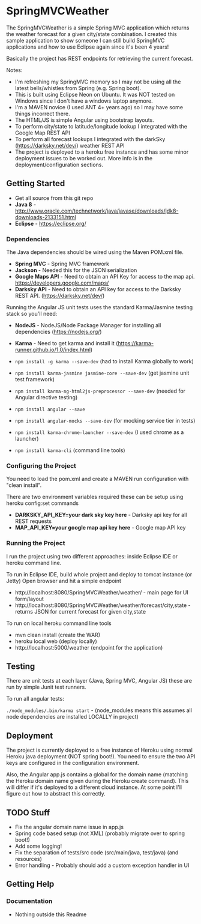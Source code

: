 SpringMVCWeather 
==================

The SpringMVCWeather is a simple Spring MVC application which returns the weather forecast for a given city/state combination. I created this sample application to show someone I can still build SpringMVC applications and how to use Eclipse again since it's been 4 years!

Basically the project has REST endpoints for retrieving the current forecast.

Notes:
* I'm refreshing my SpringMVC memory so I may not be using all the latest bells/whistles from Spring (e.g. Spring boot).
* This is built using Eclipse Neon on Ubuntu. It was NOT tested on Windows since I don't have a windows laptop anymore.
* I'm a MAVEN novice (I used ANT 4+ years ago) so I may have some things incorrect there.
* The HTML/JS is simple Angular using bootstrap layouts.
* To perform city/state to latitude/longitude lookup I integrated with the Google Map REST API
* To perform all forecast lookups I integrated with the darkSky (https://darksky.net/dev/) weather REST API
* The project is deployed to a heroku free instance and has some minor deployment issues to be worked out. More info is in the deployment/configuration sections.

## Getting Started

* Get all source from this git repo
* **Java 8** - http://www.oracle.com/technetwork/java/javase/downloads/jdk8-downloads-2133151.html
* **Eclipse** - https://eclipse.org/


### Dependencies
The Java dependencies should be wired using the Maven POM.xml file.
* **Spring MVC** - Spring MVC framework
* **Jackson** - Needed this for the JSON serialization
* **Google Maps API** - Need to obtain an API Key for access to the map api. https://developers.google.com/maps/
* **Darksky API** - Need to obtain an API key for access to the Darksky REST API. (https://darksky.net/dev/)

Running the Angular JS unit tests uses the standard Karma/Jasmine testing stack so you'll need:
* **NodeJS** - NodeJS/Node Package Manager for installing all dependencies (https://nodejs.org/)
* **Karma** - Need to get karma and install it (https://karma-runner.github.io/1.0/index.html)

* `npm install -g karma --save-dev` (had to install Karma globally to work)
* `npm install karma-jasmine jasmine-core --save-dev` (get jasmine unit test framework)
* `npm install karma-ng-html2js-preprocessor --save-dev` (needed for Angular directive testing)
* `npm install angular --save`
* `npm install angular-mocks --save-dev` (for mocking service tier in tests)
* `npm install karma-chrome-launcher --save-dev` (I used chrome as a launcher)
* `npm install karma-cli` (command line tools)


### Configuring the Project

You need to load the pom.xml and create a MAVEN run configuration with "clean install".

There are two environment variables required these can be setup using heroku config:set commands

* **DARKSKY_API_KEY=your dark sky key here** - Darksky api key for all REST requests  
* **MAP_API_KEY=your google map api key here** - Google map API key 


### Running the Project

I run the project using two different approaches: inside Eclipse IDE or heroku command line.

To run in Eclipse IDE, build whole project and deploy to tomcat instance (or Jetty)
Open browser and hit a simple endpoint

* http://localhost:8080/SpringMVCWeather/weather/ - main page for UI form/layout
* http://localhost:8080/SpringMVCWeather/weather/forecast/city,state - returns JSON for current forecast for given city,state

To run on local heroku command line tools

* mvn clean install (create the WAR)
* heroku local web (deploy locally)
* http://localhost:5000/weather (endpoint for the application)

## Testing

There are unit tests at each layer (Java, Spring MVC, Angular JS) these are run by simple Junit test runners.

To run all angular tests:

`./node_modules/.bin/karma start`  - (node_modules means this assumes all node dependencies are installed LOCALLY in project)


## Deployment

The project is currently deployed to a free instance of Heroku using normal Heroku java deployment (NOT spring boot!). You need to ensure the two API keys are configured in the configuration environment.

Also, the Angular app.js contains a global for the domain name (matching the Heroku domain name given during the Heroku create command). This will differ if it's deployed to a different cloud instance. At some point I'll figure out how to 
abstract this correctly.


## TODO Stuff

* Fix the angular domain name issue in app.js
* Spring code based setup (not XML) (probably migrate over to spring boot!)
* Add some logging!
* Fix the separation of tests/src code (src/main/java, test/java) (and resources)
* Error handling - Probably should add a custom exception handler in UI

## Getting Help

### Documentation

* Nothing outside this Readme
